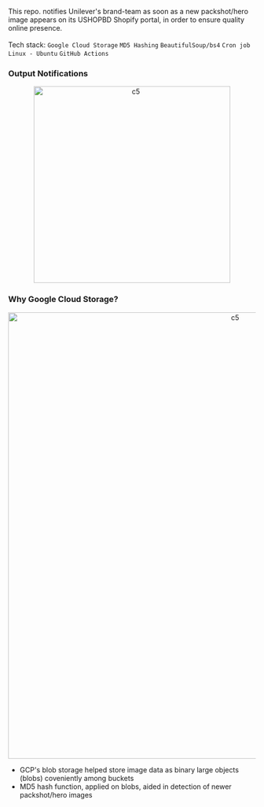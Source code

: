 This repo. notifies Unilever's brand-team as soon as a new packshot/hero image appears on its USHOPBD Shopify portal, in order to ensure quality online presence.<br><br>
Tech stack: ```Google Cloud Storage``` ```MD5 Hashing``` ```BeautifulSoup/bs4``` ```Cron job``` ```Linux - Ubuntu``` ```GitHub Actions```<br>
### Output Notifications
<p align="center">
  <img width="400" alt="c5" src="https://github.com/user-attachments/assets/03e48fde-8c6e-46fb-9472-db19a005b751"><br>
</p>

### Why Google Cloud Storage?
<p align="center">
  <img width="908" alt="c5" src="https://github.com/user-attachments/assets/c49db22d-aef9-45d8-a9e7-e09e2cead434"><br>
</p>

- GCP's blob storage helped store image data as binary large objects (blobs) coveniently among buckets
- MD5 hash function, applied on blobs, aided in detection of newer packshot/hero images
